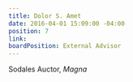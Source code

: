 ```yaml
---
title: Dolor S. Amet
date: 2016-04-01 15:09:00 -04:00
position: 7
link:
boardPosition: External Advisor
---
```


Sodales Auctor, *Magna*
